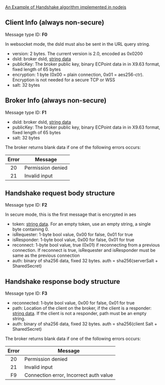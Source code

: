 
[An Example of Handshake algorithm implemented in nodejs](handshake-algorithm.node.js)

## Client Info (always non-secure)
Message type ID: **F0**

In websocket mode, the dsId must also be sent in the URL query string.

* version: 2 bytes. The current version is 2.0, encoded as 0x0200
* dsId: broker dsId, [string data](DSA-Binary-Encoding#string-encoding)
* publicKey: The broker public key, binary ECPoint data in in X9.63 format, fixed length of 65 bytes
* encryption: 1 byte (0x00 = plain connection, 0x01 = aes256-ctr). Encryption is not needed for a secure TCP or WSS
* salt: 32 bytes

## Broker Info (always non-secure)
Message type ID: **F1**

* dsId: broker dsId, [string data](DSA-Binary-Encoding#string-encoding)
* publicKey: The broker public key, binary ECPoint data in in X9.63 format, fixed length of 65 bytes
* salt: 32 bytes

The broker returns blank data if one of the following errors occurs:

| Error| Message|
|:-------------:| ------------- |
| 20| Permission denied|
| 21| Invalid input| Protocol level|


## Handshake request body structure 
Message type ID: **F2**

In secure mode, this is the first message that is encrypted in aes

* token: [string data](DSA-Binary-Encoding#string-encoding). For an empty token, use an empty string, a single byte containing 0.
* isRequester: 1-byte bool value, 0x00 for false, 0x01 for true
* isResponder: 1-byte bool value, 0x00 for false, 0x01 for true
* reconnect: 1-byte bool value, true (0x01) if reconnecting from a previous connection. If reconnect is true, isRequester and isResponder must be same as the previous connection
* auth: binary of sha256 data, fixed 32 bytes. auth = sha256(serverSalt + SharedSecret)


## Handshake response body structure
Message type ID: **F3**

* reconnected: 1-byte bool value, 0x00 for false, 0x01 for true
* path: Location of the client on the broker, if the client is a responder: [string data](DSA-Binary-Encoding#string-encoding). If the client is not a responder, path must be an empty string.
* auth: binary of sha256 data, fixed 32 bytes. auth = sha256(client Salt + SharedSecret)


The broker returns blank data if one of the following errors occurs:

| Error| Message|
|:-------------:| ------------- |
| 20| Permission denied|
| 21| Invalid input| Protocol level|
| F9 | Connection error, Incorrect auth value| 



